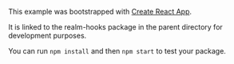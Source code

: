 This example was bootstrapped with [Create React App](https://github.com/facebook/create-react-app).

It is linked to the realm-hooks package in the parent directory for development purposes.

You can run `npm install` and then `npm start` to test your package.
